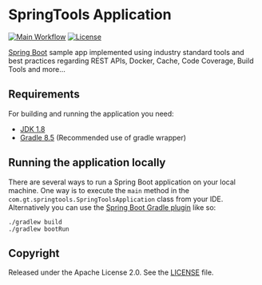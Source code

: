 # SpringTools Application

[![Main Workflow](https://github.com/gustavotiengo/springtools/actions/workflows/main.yml/badge.svg)](https://github.com/gustavotiengo/springtools/actions/workflows/main.yml)
[![License](http://img.shields.io/:license-apache-blue.svg)](http://www.apache.org/licenses/LICENSE-2.0.html)

[Spring Boot](http://projects.spring.io/spring-boot/) sample app implemented using industry standard tools and best practices regarding REST APIs, Docker, Cache, Code Coverage, Build Tools and more...

## Requirements

For building and running the application you need:

- [JDK 1.8](http://www.oracle.com/technetwork/java/javase/downloads/jdk8-downloads-2133151.html)
- [Gradle 8.5](https://gradle.org/) (Recommended use of gradle wrapper)

## Running the application locally

There are several ways to run a Spring Boot application on your local machine. One way is to execute the `main` method in the `com.gt.springtools.SpringToolsApplication` class from your IDE.
Alternatively you can use the [Spring Boot Gradle plugin](https://docs.spring.io/spring-boot/docs/current/reference/html/build-tool-plugins.html#build-tool-plugins.gradle) like so:

```shell
./gradlew build
./gradlew bootRun
```

## Copyright

Released under the Apache License 2.0. See the [LICENSE](https://github.com/codecentric/springboot-sample-app/blob/master/LICENSE) file.